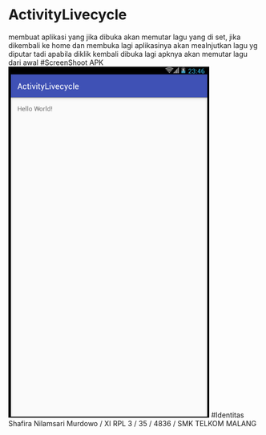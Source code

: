 # ActivityLivecycle
membuat aplikasi yang jika dibuka akan memutar lagu yang di set, jika dikembali ke home dan membuka lagi aplikasinya akan mealnjutkan lagu yg diputar tadi apabila diklik kembali dibuka lagi apknya akan memutar lagu dari awal
#ScreenShoot APK
![Images](https://github.com/ShafiraNilam/ActivityLivecycle/blob/master/activity%20livecycle1.PNG)
#Identitas
Shafira Nilamsari Murdowo / XI RPL 3 / 35 / 4836 / SMK TELKOM MALANG

